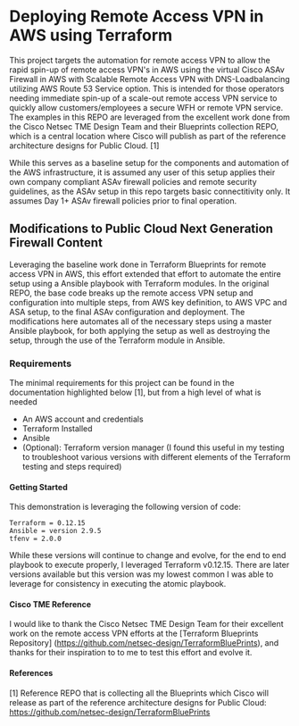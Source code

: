 # Deploying Remote Access VPN in AWS using Terraform

This project targets the automation for remote access VPN to allow the rapid spin-up of remote access VPN's in AWS using the virtual Cisco ASAv Firewall in AWS with Scalable Remote Access VPN with DNS-Loadbalancing utilizing AWS Route 53 Service option.  This is intended for those operators needing immediate spin-up of a scale-out remote access VPN service to quickly allow customers/employees a secure WFH or remote VPN service.  The examples in this REPO are leveraged from the excellent work done from the Cisco Netsec TME Design Team and their Blueprints collection REPO, which is a central location where Cisco will publish as part of the reference architecture designs for Public Cloud. [1]

While this serves as a baseline setup for the components and automation of the AWS infrastructure, it is assumed any user of this setup applies their own company compliant ASAv firewall policies and remote security guidelines, as the ASAv setup in this repo targets basic connectitivity only.  It assumes Day 1+ ASAv firewall policies prior to final operation.

## Modifications to Public Cloud Next Generation Firewall Content

Leveraging the baseline work done in Terraform Blueprints for remote access VPN in AWS, this effort extended that effort to automate the entire setup using a Ansible playbook with Terraform modules.  In the original REPO, the base code breaks up the remote access VPN setup and configuration into multiple steps, from AWS key definition, to AWS VPC and ASA setup, to the final ASAv configuration and deployment.  The modifications here automates all of the necessary steps using a master Ansible playbook, for both applying the setup as well as destroying the setup, through the use of the Terraform module in Ansible.

### Requirements

The minimal requirements for this project can be found in the documentation highlighted below [1], but from a high level of what is needed

* An AWS account and credentials
* Terraform Installed
* Ansible
* (Optional): Terraform version manager (I found this useful in my testing to troubleshoot various versions with different elements of the Terraform testing and steps required)

#### Getting Started

This demonstration is leveraging the following version of code:

```
Terraform = 0.12.15
Ansible = version 2.9.5
tfenv = 2.0.0
```

While these versions will continue to change and evolve, for the end to end playbook to execute properly, I leveraged Terraform v0.12.15.  There are later versions available but this version was my lowest common I was able to leverage for consistency in executing the atomic playbook.

#### Cisco TME Reference

I would like to thank the Cisco Netsec TME Design Team for their excellent work on the remote access VPN efforts at the [Terraform Blueprints Repository] (https://github.com/netsec-design/TerraformBluePrints), and thanks for their inspiration to to me to test this effort and evolve it.

#### References

[1] Reference REPO that is collecting all the Blueprints which Cisco will release as part of the reference architecture designs for Public Cloud: https://github.com/netsec-design/TerraformBluePrints







